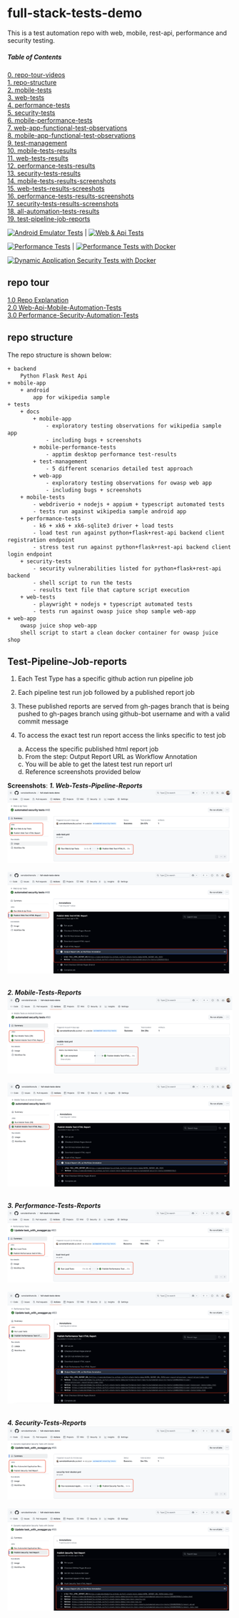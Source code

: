 # full-stack-tests-demo

This is a test automation repo with web, mobile, rest-api, performance and security testing.

##### Table of Contents
[0. repo-tour-videos](#repo-tour)<br />
[1. repo-structure](#repo-structure)<br />
[2. mobile-tests](https://github.com/vamsidarbhamulla/full-stack-tests-demo/blob/main/tests/mobile-tests/README.md)<br />
[3. web-tests](https://github.com/vamsidarbhamulla/full-stack-tests-demo/blob/main/tests/web-tests/README.md)<br />
[4. performance-tests](https://github.com/vamsidarbhamulla/full-stack-tests-demo/blob/main/tests/performance-tests/README.md)<br />
[5. security-tests](https://github.com/vamsidarbhamulla/full-stack-tests-demo/blob/main/tests/security-tests/README.md)<br />
[6. mobile-performance-tests](https://github.com/vamsidarbhamulla/full-stack-tests-demo/blob/main/tests/docs/mobile-performance-tests/README.md)<br />
[7. web-app-functional-test-observations](https://github.com/vamsidarbhamulla/full-stack-tests-demo/blob/main/tests/docs/web-app/Web-app-observations.md)<br />
[8. mobile-app-functional-test-observations](https://github.com/vamsidarbhamulla/full-stack-tests-demo/blob/main/tests/docs/mobile-app/Mobile-app-observations.md)<br /> 
[9. test-management](https://github.com/vamsidarbhamulla/full-stack-tests-demo/blob/main/tests/docs/test-management/README.md)<br />
[10. mobile-tests-results](https://vamsidarbhamulla.github.io/full-stack-tests-demo/mobile-reports/publish-mobile-n-load-test-report/12531729051/1/)<br />
[11. web-tests-results](https://vamsidarbhamulla.github.io/full-stack-tests-demo/reports/main/12523798224/1/)<br />
[12. performance-tests-results](https://vamsidarbhamulla.github.io/full-stack-tests-demo/performance-test-reports/5/merge/12532453822/1/user-login/user_login/index.html)<br />
[13. security-tests-results](https://vamsidarbhamulla.github.io/full-stack-tests-demo/security-test-reports/automated-security-tests/12648545019/1/index.html)<br />
[14. mobile-tests-results-screenshots](https://github.com/vamsidarbhamulla/full-stack-tests-demo/blob/main/tests/mobile-tests/docs)<br />
[15. web-tests-results-screeshots](https://github.com/vamsidarbhamulla/full-stack-tests-demo/blob/main/tests/web-tests/docs)<br />
[16. performance-tests-results-screenshots](https://github.com/vamsidarbhamulla/full-stack-tests-demo/blob/main/tests/performance-tests/docs)<br />
[17. security-tests-results-screenshots](https://github.com/vamsidarbhamulla/full-stack-tests-demo/blob/main/tests/security-tests/docs)<br />
[18. all-automation-tests-results](https://github.com/vamsidarbhamulla/full-stack-tests-demo/tree/gh-pages)<br />
[19. test-pipeline-job-reports](#pipeline-reports)<br />

[![Android Emulator Tests](https://github.com/vamsidarbhamulla/full-stack-tests-demo/actions/workflows/mobile-test.yml/badge.svg)](https://github.com/vamsidarbhamulla/full-stack-tests-demo/actions/workflows/mobile-test.yml) | [![Web & Api Tests](https://github.com/vamsidarbhamulla/full-stack-tests-demo/actions/workflows/web-test.yml/badge.svg)](https://github.com/vamsidarbhamulla/full-stack-tests-demo/actions/workflows/web-test.yml)<br />

[![Performance Tests](https://github.com/vamsidarbhamulla/full-stack-tests-demo/actions/workflows/load-test.yml/badge.svg)](https://github.com/vamsidarbhamulla/full-stack-tests-demo/actions/workflows/load-test.yml)  |  [![Performance Tests with Docker](https://github.com/vamsidarbhamulla/full-stack-tests-demo/actions/workflows/load-test-docker.yml/badge.svg)](https://github.com/vamsidarbhamulla/full-stack-tests-demo/actions/workflows/load-test-docker.yml)<br />

[![Dynamic Application Security Tests with Docker](https://github.com/vamsidarbhamulla/full-stack-tests-demo/actions/workflows/security-test-docker.yml/badge.svg)](https://github.com/vamsidarbhamulla/full-stack-tests-demo/actions/workflows/security-test-docker.yml)<br />

<a name="repo-tour"></a>

## repo tour 
[1.0 Repo Explanation](https://www.loom.com/share/0e6ca6f8aa6248d19393e3f57f919951)<br />
[2.0 Web-Api-Mobile-Automation-Tests](https://www.loom.com/share/185dceb7f3cd4d28aa75c0d2fccdaaf2)<br />
[3.0 Performance-Security-Automation-Tests](https://www.loom.com/share/4acdcfc0950f4f2bac22e43727d7b684)<br />


<a name="repo-stucture"></a>

## repo structure 
The repo structure is shown below:
````
+ backend
    Python Flask Rest Api 
+ mobile-app
    + android 
        app for wikipedia sample    
+ tests
    + docs 
        + mobile-app
            - exploratory testing observations for wikipedia sample app
            - including bugs + screenshots
        + mobile-performance-tests
            - apptim desktop performance test-results
        + test-management
            - 5 different scenarios detailed test approach 
        + web-app
            - exploratory testing observations for owasp web app
            - including bugs + screenshots
    + mobile-tests
        - webdriverio + nodejs + appium + typescript automated tests
        - tests run against wikipedia sample android app
    + performance-tests
        - k6 + xk6 + xk6-sqlite3 driver + load tests
        - load test run against python+flask+rest-api backend client registration endpoint
        - stress test run against python+flask+rest-api backend client login endpoint  
    + security-tests 
        - security vulnerabilities listed for python+flask+rest-api backend
        - shell script to run the tests 
        - results text file that capture script execution 
    + web-tests 
        - playwright + nodejs + typescript automated tests
        - tests run against owasp juice shop sample web-app   
+ web-app
    owasp juice shop web-app
    shell script to start a clean docker container for owasp juice shop
````


<a name="pipeline-reports"></a>

## Test-Pipeline-Job-reports

1. Each Test Type has a specific github action run pipeline job 

2. Each pipeline test run job followed by a published report job 

3. These published reports are served from gh-pages branch that is being pushed to gh-pages branch using github-bot username and with a valid commit message

4. To access the exact test run report access the links specific to test job 
    
    a. Access the specific published html report job <br />
    b. From the step: Output Report URL as Workflow Annotation <br />
    c. You will be able to get the latest test run report url<br />
    d. Reference screenshots provided below <br />

**Screenshots**: 
***1. Web-Tests-Pipeline-Reports***
![1.1.Web-Test-Job-Run.png](https://github.com/vamsidarbhamulla/full-stack-tests-demo/blob/main/tests/docs/pipeline-test-reports/1.1.Web-Test-Job-Run.png)<br /><br /> 
![1.2.Web-Test-Job-Run-Report-URL.png](https://github.com/vamsidarbhamulla/full-stack-tests-demo/blob/main/tests/docs/pipeline-test-reports/1.2.Web-Test-Job-Run-Report-URL.png)<br /><br />

***2. Mobile-Tests-Reports***
![2.1.Mobile-Test-Job-Run.png](https://github.com/vamsidarbhamulla/full-stack-tests-demo/blob/main/tests/docs/pipeline-test-reports/2.1.Mobile-Test-Job-Run.png)<br /><br /> 
![2.2.Mobile-Test-Job-Run-Report-URL.png](https://github.com/vamsidarbhamulla/full-stack-tests-demo/blob/main/tests/docs/pipeline-test-reports/2.2.Mobile-Test-Job-Run-Report-URL.png)<br /><br /> 

***3. Performance-Tests-Reports***
![3.1.Performance-Test-Job-Run.png](https://github.com/vamsidarbhamulla/full-stack-tests-demo/blob/main/tests/docs/pipeline-test-reports/3.1.Performance-Test-Job-Run.png)<br /><br /> 
![3.2.Performance-Test-Job-Run-Report-URL.png](https://github.com/vamsidarbhamulla/full-stack-tests-demo/blob/main/tests/docs/pipeline-test-reports/3.2.Performance-Test-Job-Run-Report-URL.png)<br /><br /> 

***4. Security-Tests-Reports***
![4.1.Security-Test-Job-Run.png](https://github.com/vamsidarbhamulla/full-stack-tests-demo/blob/main/tests/docs/pipeline-test-reports/4.1.Security-Test-Job-Run.png)<br /><br /> 
![4.2.Security-Test-Job-Run-Report-URL.png](https://github.com/vamsidarbhamulla/full-stack-tests-demo/blob/main/tests/docs/pipeline-test-reports/4.2.Security-Test-Job-Run-Report-URL.png)<br /><br /> 